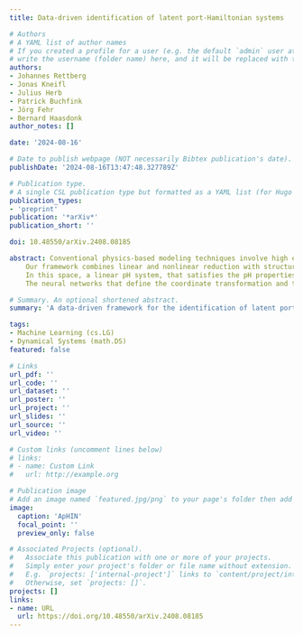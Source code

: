 ```yaml
---
title: Data-driven identification of latent port-Hamiltonian systems

# Authors
# A YAML list of author names
# If you created a profile for a user (e.g. the default `admin` user at `content/authors/admin/`), 
# write the username (folder name) here, and it will be replaced with their full name and linked to their profile.
authors:
- Johannes Rettberg
- Jonas Kneifl
- Julius Herb
- Patrick Buchfink
- Jörg Fehr
- Bernard Haasdonk
author_notes: []

date: '2024-08-16'

# Date to publish webpage (NOT necessarily Bibtex publication's date).
publishDate: '2024-08-16T13:47:48.327789Z'

# Publication type.
# A single CSL publication type but formatted as a YAML list (for Hugo requirements).
publication_types:
- 'preprint'
publication: '*arXiv*'
publication_short: ''

doi: 10.48550/arXiv.2408.08185

abstract: Conventional physics-based modeling techniques involve high effort, e.g.,~time and expert knowledge, while data-driven methods often lack interpretability, structure, and sometimes reliability. To mitigate this, we present a data-driven system identification framework that derives models in the port-Hamiltonian (pH) formulation. This formulation is suitable for multi-physical systems while guaranteeing the useful system theoretical properties of passivity and stability. 
    Our framework combines linear and nonlinear reduction with structured, physics-motivated system identification. In this process, high-dimensional state data obtained from possibly nonlinear systems serves as input for an autoencoder, which then performs two tasks (i) nonlinearly transforming and (ii) reducing this data onto a low-dimensional latent space. 
    In this space, a linear pH system, that satisfies the pH properties per construction, is parameterized by the weights of a neural network. The mathematical requirements are met by defining the pH matrices through Cholesky factorizations. 
    The neural networks that define the coordinate transformation and the pH system are identified in a joint optimization process to match the dynamics observed in the data while defining a linear pH system in the latent space. The learned, low-dimensional pH system can describe even nonlinear systems and is rapidly computable due to its small size. The method is exemplified by a parametric mass-spring-damper and a nonlinear pendulum example, as well as the high-dimensional model of a disc brake with linear thermoelastic behavior.

# Summary. An optional shortened abstract.
summary: 'A data-driven framework for the identification of latent port-Hamiltonian systems'

tags:
- Machine Learning (cs.LG)
- Dynamical Systems (math.DS)
featured: false

# Links
url_pdf: ''
url_code: ''
url_dataset: ''
url_poster: ''
url_project: ''
url_slides: ''
url_source: ''
url_video: ''

# Custom links (uncomment lines below)
# links:
# - name: Custom Link
#   url: http://example.org

# Publication image
# Add an image named `featured.jpg/png` to your page's folder then add a caption below.
image:
  caption: 'ApHIN'
  focal_point: ''
  preview_only: false

# Associated Projects (optional).
#   Associate this publication with one or more of your projects.
#   Simply enter your project's folder or file name without extension.
#   E.g. `projects: ['internal-project']` links to `content/project/internal-project/index.md`.
#   Otherwise, set `projects: []`.
projects: []
links:
- name: URL
  url: https://doi.org/10.48550/arXiv.2408.08185
---
```


